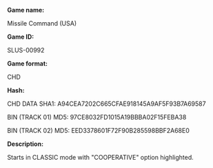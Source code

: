 **Game name:**

Missile Command (USA)

**Game ID:**

SLUS-00992

**Game format:**

CHD

**Hash:**

CHD DATA SHA1: A94CEA7202C665CFAE918145A9AF5F93B7A69587

BIN (TRACK 01) MD5: 97CE8032FD1015A19BBBA02F15FEBA38

BIN (TRACK 02) MD5: EED3378601F72F90B285598BBF2A68E0

**Description:**

Starts in CLASSIC mode with "COOPERATIVE" option highlighted.